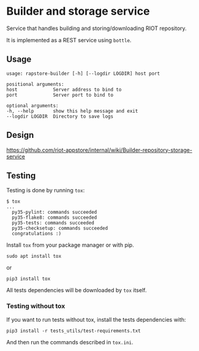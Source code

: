Builder and storage service
===========================


Service that handles building and storing/downloading RIOT repository.

It is implemented as a REST service using `bottle`.

Usage
-----

    usage: rapstore-builder [-h] [--logdir LOGDIR] host port

    positional arguments:
    host             Server address to bind to
    port             Server port to bind to

    optional arguments:
    -h, --help       show this help message and exit
    --logdir LOGDIR  Directory to save logs


Design
------

https://github.com/riot-appstore/internal/wiki/Builder-repository-storage-service


Testing
-------

Testing is done by running `tox`:

    $ tox
    ...
      py35-pylint: commands succeeded
      py35-flake8: commands succeeded
      py35-tests: commands succeeded
      py35-checksetup: commands succeeded
      congratulations :)


Install `tox` from your package manager or with pip.

    sudo apt install tox

or

    pip3 install tox


All tests dependencies will be downloaded by `tox` itself.


### Testing without tox

If you want to run tests without tox, install the tests dependencies with:

    pip3 install -r tests_utils/test-requirements.txt

And then run the commands described in `tox.ini`.
